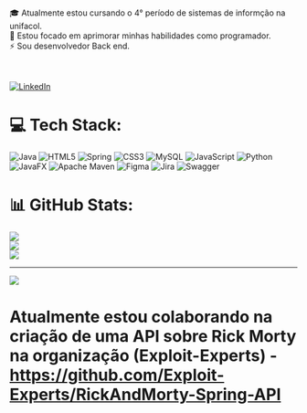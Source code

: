 🎓 Atualmente estou cursando o 4° período de sistemas de informção na unifacol. 
<br>🚀 Estou focado em aprimorar minhas habilidades como programador. 
<br>⚡️ Sou desenvolvedor Back end.<br> <br><br>






[![LinkedIn](https://img.shields.io/badge/LinkedIn-%230077B5.svg?logo=linkedin&logoColor=white)](https://linkedin.com/in/https://www.linkedin.com/in/jonathan-rocha-51b8ab268/?utm_source=share&utm_campaign=share_via&utm_content=profile&utm_medium=android_app) 

# 💻 Tech Stack:
![Java](https://img.shields.io/badge/java-%23ED8B00.svg?style=for-the-badge&logo=openjdk&logoColor=white) ![HTML5](https://img.shields.io/badge/html5-%23E34F26.svg?style=for-the-badge&logo=html5&logoColor=white) ![Spring](https://img.shields.io/badge/spring-%236DB33F.svg?style=for-the-badge&logo=spring&logoColor=white) ![CSS3](https://img.shields.io/badge/css3-%231572B6.svg?style=for-the-badge&logo=css3&logoColor=white) ![MySQL](https://img.shields.io/badge/mysql-4479A1.svg?style=for-the-badge&logo=mysql&logoColor=white) ![JavaScript](https://img.shields.io/badge/javascript-%23323330.svg?style=for-the-badge&logo=javascript&logoColor=%23F7DF1E) ![Python](https://img.shields.io/badge/python-3670A0?style=for-the-badge&logo=python&logoColor=ffdd54) ![JavaFX](https://img.shields.io/badge/javafx-%23FF0000.svg?style=for-the-badge&logo=javafx&logoColor=white) ![Apache Maven](https://img.shields.io/badge/Apache%20Maven-C71A36?style=for-the-badge&logo=Apache%20Maven&logoColor=white) ![Figma](https://img.shields.io/badge/figma-%23F24E1E.svg?style=for-the-badge&logo=figma&logoColor=white) ![Jira](https://img.shields.io/badge/jira-%230A0FFF.svg?style=for-the-badge&logo=jira&logoColor=white) ![Swagger](https://img.shields.io/badge/-Swagger-%23Clojure?style=for-the-badge&logo=swagger&logoColor=white)
# 📊 GitHub Stats:
![](https://github-readme-stats.vercel.app/api?username=Jonathanwsr&theme=shadow_red&hide_border=true&include_all_commits=true&count_private=false)<br/>
![](https://github-readme-streak-stats.herokuapp.com/?user=Jonathanwsr&theme=shadow_red&hide_border=true)<br/>
![](https://github-readme-stats.vercel.app/api/top-langs/?username=Jonathanwsr&theme=shadow_red&hide_border=true&include_all_commits=true&count_private=false&layout=compact)

---
[![](https://visitcount.itsvg.in/api?id=Jonathanwsr&icon=7&color=1)](https://visitcount.itsvg.in)

<!-- Proudly created with GPRM ( https://gprm.itsvg.in ) -->




# Atualmente estou colaborando na criação de uma API sobre Rick Morty na organização (Exploit-Experts) - https://github.com/Exploit-Experts/RickAndMorty-Spring-API




















